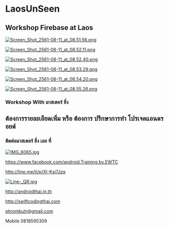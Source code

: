 # LaosUnSeen
## Workshop Firebase at Laos

[![Screen_Shot_2561-08-11_at_08.51.56.png](https://s26.postimg.cc/59d11hkop/Screen_Shot_2561-08-11_at_08.51.56.png)](https://postimg.cc/image/m9vxa5xpx/)

[![Screen_Shot_2561-08-11_at_08.52.11.png](https://s26.postimg.cc/hb8evnh2h/Screen_Shot_2561-08-11_at_08.52.11.png)](https://postimg.cc/image/akrxm7twl/)

[![Screen_Shot_2561-08-11_at_08.52.40.png](https://s26.postimg.cc/td3spsy0p/Screen_Shot_2561-08-11_at_08.52.40.png)](https://postimg.cc/image/noxhywto5/)

[![Screen_Shot_2561-08-11_at_08.53.29.png](https://s26.postimg.cc/4wlmvc4zt/Screen_Shot_2561-08-11_at_08.53.29.png)](https://postimg.cc/image/59d11in9h/)

[![Screen_Shot_2561-08-11_at_08.54.20.png](https://s26.postimg.cc/r8jfoqbtl/Screen_Shot_2561-08-11_at_08.54.20.png)](https://postimg.cc/image/wwpqfmg5x/)

[![Screen_Shot_2561-08-11_at_08.55.26.png](https://s26.postimg.cc/i0r781ch5/Screen_Shot_2561-08-11_at_08.55.26.png)](https://postimg.cc/image/472uizjvp/)

### Workshop With มาสเตอร์ อึ่ง

## ต้องการรายละเอียดเพิ่ม หรือ ต้องการ ปรึกษาการทำ โปรเจคแอนดรอยด์
### ติดต่อมาสเตอร์ อึ่ง เลย ที่

[![IMG_6065.jpg](https://s26.postimg.cc/kajrs6fbt/IMG_6065.jpg)](https://postimg.cc/image/7j5llo5jp/)

https://www.facebook.com/android.Training.by.EWTC

http://line.me/ti/p/XI-Ksj7Jzq

[![Line-_QR.jpg](https://s26.postimg.cc/dwuoozv15/Line-_QR.jpg)](https://postimg.cc/image/mrvizijth/)

http://androidthai.in.th

http://swiftcodingthai.com    

phrombutr@gmail.com

Mobile 0818595309

